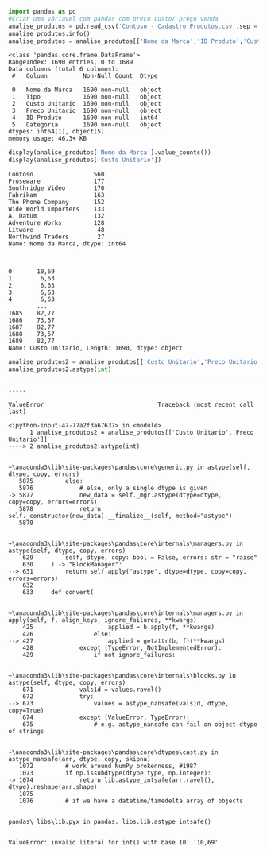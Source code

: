 ```python
import pandas as pd
#Criar uma váriavel com pandas com preço custo/ preço venda
analise_produtos = pd.read_csv('Contoso - Cadastro Produtos.csv',sep = ';')
analise_produtos.info()
analise_produtos = analise_produtos[['Nome da Marca','ID Produto','Custo Unitario','Preco Unitario']]
```

    <class 'pandas.core.frame.DataFrame'>
    RangeIndex: 1690 entries, 0 to 1689
    Data columns (total 6 columns):
     #   Column          Non-Null Count  Dtype 
    ---  ------          --------------  ----- 
     0   Nome da Marca   1690 non-null   object
     1   Tipo            1690 non-null   object
     2   Custo Unitario  1690 non-null   object
     3   Preco Unitario  1690 non-null   object
     4   ID Produto      1690 non-null   int64 
     5   Categoria       1690 non-null   object
    dtypes: int64(1), object(5)
    memory usage: 46.3+ KB
    


```python
display(analise_produtos['Nome da Marca'].value_counts())
display(analise_produtos['Custo Unitario'])
```


    Contoso                 560
    Proseware               177
    Southridge Video        170
    Fabrikam                163
    The Phone Company       152
    Wide World Importers    133
    A. Datum                132
    Adventure Works         128
    Litware                  48
    Northwind Traders        27
    Name: Nome da Marca, dtype: int64



    0       10,69
    1        6,63
    2        6,63
    3        6,63
    4        6,63
            ...  
    1685    82,77
    1686    73,57
    1687    82,77
    1688    73,57
    1689    82,77
    Name: Custo Unitario, Length: 1690, dtype: object



```python
analise_produtos2 = analise_produtos[['Custo Unitario','Preco Unitario']]
analise_produtos2.astype(int)
```


    ---------------------------------------------------------------------------

    ValueError                                Traceback (most recent call last)

    <ipython-input-47-77a2f3a67637> in <module>
          1 analise_produtos2 = analise_produtos[['Custo Unitario','Preco Unitario']]
    ----> 2 analise_produtos2.astype(int)
    

    ~\anaconda3\lib\site-packages\pandas\core\generic.py in astype(self, dtype, copy, errors)
       5875         else:
       5876             # else, only a single dtype is given
    -> 5877             new_data = self._mgr.astype(dtype=dtype, copy=copy, errors=errors)
       5878             return self._constructor(new_data).__finalize__(self, method="astype")
       5879 
    

    ~\anaconda3\lib\site-packages\pandas\core\internals\managers.py in astype(self, dtype, copy, errors)
        629         self, dtype, copy: bool = False, errors: str = "raise"
        630     ) -> "BlockManager":
    --> 631         return self.apply("astype", dtype=dtype, copy=copy, errors=errors)
        632 
        633     def convert(
    

    ~\anaconda3\lib\site-packages\pandas\core\internals\managers.py in apply(self, f, align_keys, ignore_failures, **kwargs)
        425                     applied = b.apply(f, **kwargs)
        426                 else:
    --> 427                     applied = getattr(b, f)(**kwargs)
        428             except (TypeError, NotImplementedError):
        429                 if not ignore_failures:
    

    ~\anaconda3\lib\site-packages\pandas\core\internals\blocks.py in astype(self, dtype, copy, errors)
        671             vals1d = values.ravel()
        672             try:
    --> 673                 values = astype_nansafe(vals1d, dtype, copy=True)
        674             except (ValueError, TypeError):
        675                 # e.g. astype_nansafe can fail on object-dtype of strings
    

    ~\anaconda3\lib\site-packages\pandas\core\dtypes\cast.py in astype_nansafe(arr, dtype, copy, skipna)
       1072         # work around NumPy brokenness, #1987
       1073         if np.issubdtype(dtype.type, np.integer):
    -> 1074             return lib.astype_intsafe(arr.ravel(), dtype).reshape(arr.shape)
       1075 
       1076         # if we have a datetime/timedelta array of objects
    

    pandas\_libs\lib.pyx in pandas._libs.lib.astype_intsafe()
    

    ValueError: invalid literal for int() with base 10: '10,69'

